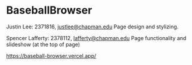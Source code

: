 # BaseballBrowser

Justin Lee: 2371816, justlee@chapman.edu
Page design and stylizing. 

Spencer Lafferty: 2378112, lafferty@chapman.edu
Page functionality and slideshow (at the top of page)

https://baseball-browser.vercel.app/
